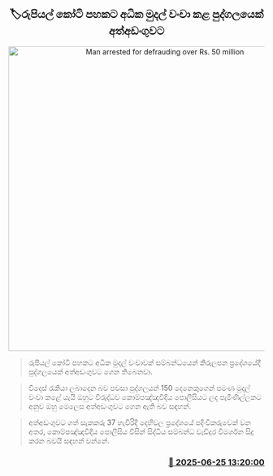 <p align='center'><b><h2 align='center' title='Man arrested for defrauding over Rs. 50 million'>🏷රුපියල් කෝටි පහකට අධික මුදල් වංචා කළ පුද්ගලයෙක් අත්අඩංගුවට</h2></b></p>
<p align='center'><img src='https://helakuru.sgp1.cdn.digitaloceanspaces.com/esana/images/lib/arrested2[1].jpg' width='600' alt='Man arrested for defrauding over Rs. 50 million'></p>

> රුපියල් කෝටි පහකට අධික මුදල් වංචාවක් සම්බන්ධයෙන් කිරුලපන ප්‍රදේශයේදී පුද්ගලයෙක් අත්අඩංගුවට ගෙන තිබෙනවා.

> විදෙස් රැකියා ලබාදෙන බව පවසා පුද්ගලයන් 150 දෙනෙකුගෙන් පමණ මුදල් වංචා කළේ යැයි ඔහුට විරුද්ධව කොම්පඤ්ඤවීදිය පොලීසියට ලද පැමිණිල්ලකට අනුව ඔහු මෙලෙස අත්අඩංගුවට ගෙන ඇති බව සඳහන්.

> අත්අඩංගුවට ගත් සැකකරු 37 හැවිරිදි දෙහිවල ප්‍රදේශයේ පදිංචිකරුවෙක් වන අතර, කොම්පඤ්ඤවීදිය පොලීසිය විසින් සිද්ධිය සම්බන්ධ වැඩිදුර විමර්ශන සිදු කරන බවයි සඳහන් වන්නේ.



<h3 align='right'><a href='https://www.helakuru.lk/esana/p/111328/'>📅 2025-06-25 13:20:00</a></h3>

